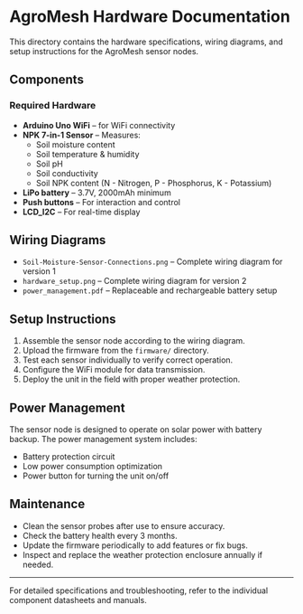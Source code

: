 # AgroMesh Hardware Documentation

This directory contains the hardware specifications, wiring diagrams, and setup instructions for the AgroMesh sensor nodes.

## Components

### Required Hardware
- **Arduino Uno WiFi** – for WiFi connectivity
- **NPK 7-in-1 Sensor** – Measures:
  - Soil moisture content  
  - Soil temperature & humidity  
  - Soil pH  
  - Soil conductivity  
  - Soil NPK content (N - Nitrogen, P - Phosphorus, K - Potassium)
- **LiPo battery** – 3.7V, 2000mAh minimum
- **Push buttons** – For interaction and control
- **LCD_I2C** – For real-time display

## Wiring Diagrams
- `Soil-Moisture-Sensor-Connections.png` – Complete wiring diagram for version 1  
- `hardware_setup.png` – Complete wiring diagram for version 2  
- `power_management.pdf` – Replaceable and rechargeable battery setup

## Setup Instructions

1. Assemble the sensor node according to the wiring diagram.
2. Upload the firmware from the `firmware/` directory.
3. Test each sensor individually to verify correct operation.
4. Configure the WiFi module for data transmission.
5. Deploy the unit in the field with proper weather protection.

## Power Management

The sensor node is designed to operate on solar power with battery backup. The power management system includes:
- Battery protection circuit
- Low power consumption optimization
- Power button for turning the unit on/off

## Maintenance

- Clean the sensor probes after use to ensure accuracy.
- Check the battery health every 3 months.
- Update the firmware periodically to add features or fix bugs.
- Inspect and replace the weather protection enclosure annually if needed.

---

For detailed specifications and troubleshooting, refer to the individual component datasheets and manuals.
